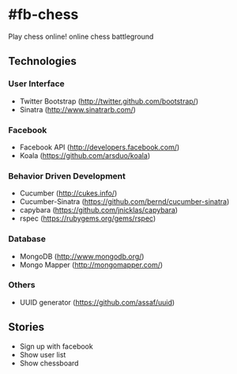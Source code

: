 #fb-chess
========

Play chess online! online chess battleground

## Technologies
### User Interface
* Twitter Bootstrap (http://twitter.github.com/bootstrap/)
* Sinatra (http://www.sinatrarb.com/)

### Facebook
* Facebook API (http://developers.facebook.com/)
* Koala (https://github.com/arsduo/koala)

### Behavior Driven Development
* Cucumber (http://cukes.info/)
* Cucumber-Sinatra (https://github.com/bernd/cucumber-sinatra)
* capybara (https://github.com/jnicklas/capybara)
* rspec (https://rubygems.org/gems/rspec)

### Database
* MongoDB (http://www.mongodb.org/)
* Mongo Mapper (http://mongomapper.com/)

### Others
* UUID generator (https://github.com/assaf/uuid)

## Stories
* Sign up with facebook
* Show user list
* Show chessboard